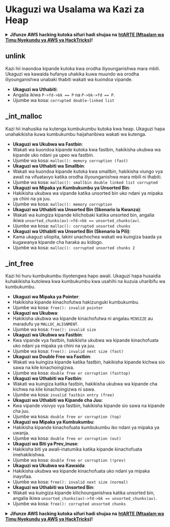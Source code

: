 # Ukaguzi wa Usalama wa Kazi za Heap

<details>

<summary><strong>Jifunze AWS hacking kutoka sifuri hadi shujaa na</strong> <a href="https://training.hacktricks.xyz/courses/arte"><strong>htARTE (Mtaalam wa Timu Nyekundu ya AWS ya HackTricks)</strong></a><strong>!</strong></summary>

Njia nyingine za kusaidia HackTricks:

* Ikiwa unataka kuona **kampuni yako ikitangazwa kwenye HackTricks** au **kupakua HackTricks kwa PDF** Angalia [**MIKAKATI YA USAJILI**](https://github.com/sponsors/carlospolop)!
* Pata [**bidhaa rasmi za PEASS & HackTricks**](https://peass.creator-spring.com)
* Gundua [**Familia ya PEASS**](https://opensea.io/collection/the-peass-family), mkusanyiko wetu wa kipekee wa [**NFTs**](https://opensea.io/collection/the-peass-family)
* **Jiunge na** 💬 [**Kikundi cha Discord**](https://discord.gg/hRep4RUj7f) au kikundi cha [**telegram**](https://t.me/peass) au **tufuate** kwenye **Twitter** 🐦 [**@hacktricks\_live**](https://twitter.com/hacktricks\_live)**.**
* **Shiriki mbinu zako za udukuzi kwa kuwasilisha PRs kwa** [**HackTricks**](https://github.com/carlospolop/hacktricks) na [**HackTricks Cloud**](https://github.com/carlospolop/hacktricks-cloud) repos za github.

</details>

## unlink

Kazi hii inaondoa kipande kutoka kwa orodha iliyounganishwa mara mbili. Ukaguzi wa kawaida hufanya uhakika kuwa muundo wa orodha iliyounganishwa unabaki thabiti wakati wa kuondoa vipande.

* **Ukaguzi wa Uthabiti**:
* Angalia ikiwa `P->fd->bk == P` na `P->bk->fd == P`.
* Ujumbe wa kosa: `corrupted double-linked list`

## \_int\_malloc

Kazi hii inahusika na kutenga kumbukumbu kutoka kwa heap. Ukaguzi hapa unahakikisha kuwa kumbukumbu haijaharibiwa wakati wa kutenga.

* **Ukaguzi wa Ukubwa wa Fastbin**:
* Wakati wa kuondoa kipande kutoka kwa fastbin, hakikisha ukubwa wa kipande uko ndani ya upeo wa fastbin.
* Ujumbe wa kosa: `malloc(): memory corruption (fast)`
* **Ukaguzi wa Uthabiti wa Smallbin**:
* Wakati wa kuondoa kipande kutoka kwa smallbin, hakikisha viungo vya awali na vifuatavyo katika orodha iliyounganishwa mara mbili ni thabiti.
* Ujumbe wa kosa: `malloc(): smallbin double linked list corrupted`
* **Ukaguzi wa Mipaka ya Kumbukumbu ya Unsorted Bin**:
* Hakikisha ukubwa wa vipande katika unsorted bin uko ndani ya mipaka ya chini na ya juu.
* Ujumbe wa kosa: `malloc(): memory corruption`
* **Ukaguzi wa Uthabiti wa Unsorted Bin (Skenario la Kwanza)**:
* Wakati wa kuingiza kipande kilichobaki katika unsorted bin, angalia ikiwa `unsorted_chunks(av)->fd->bk == unsorted_chunks(av)`.
* Ujumbe wa kosa: `malloc(): corrupted unsorted chunks`
* **Ukaguzi wa Uthabiti wa Unsorted Bin (Skenario la Pili)**:
* Kama ukaguzi uliopita, lakini unachochea wakati wa kuingiza baada ya kugawanya kipande cha haraka au kidogo.
* Ujumbe wa kosa: `malloc(): corrupted unsorted chunks 2`

## \_int\_free

Kazi hii huru kumbukumbu iliyotengwa hapo awali. Ukaguzi hapa husaidia kuhakikisha kutolewa kwa kumbukumbu kwa usahihi na kuzuia uharibifu wa kumbukumbu.

* **Ukaguzi wa Mipaka ya Pointer**:
* Hakikisha kipande kinachofutwa hakizunguki kumbukumbu.
* Ujumbe wa kosa: `free(): invalid pointer`
* **Ukaguzi wa Ukubwa**:
* Hakikisha ukubwa wa kipande kinachofutwa ni angalau `MINSIZE` au maradufu ya `MALLOC_ALIGNMENT`.
* Ujumbe wa kosa: `free(): invalid size`
* **Ukaguzi wa Ukubwa wa Fastbin**:
* Kwa vipande vya fastbin, hakikisha ukubwa wa kipande kinachofuata uko ndani ya mipaka ya chini na ya juu.
* Ujumbe wa kosa: `free(): invalid next size (fast)`
* **Ukaguzi wa Double Free wa Fastbin**:
* Wakati wa kuingiza kipande katika fastbin, hakikisha kipande kichwa sio sawa na kile kinachoingizwa.
* Ujumbe wa kosa: `double free or corruption (fasttop)`
* **Ukaguzi wa Uthabiti wa Fastbin**:
* Wakati wa kuingiza katika fastbin, hakikisha ukubwa wa kipande cha kichwa na kile kinachoingizwa ni sawa.
* Ujumbe wa kosa: `invalid fastbin entry (free)`
* **Ukaguzi wa Uthabiti wa Kipande cha Juu**:
* Kwa vipande visivyo vya fastbin, hakikisha kipande sio sawa na kipande cha juu.
* Ujumbe wa kosa: `double free or corruption (top)`
* **Ukaguzi wa Mipaka ya Kumbukumbu**:
* Hakikisha kipande kinachofuata kumbukumbu iko ndani ya mipaka ya uwanja.
* Ujumbe wa kosa: `double free or corruption (out)`
* **Ukaguzi wa Biti ya Prev\_inuse**:
* Hakikisha biti ya awali-inatumika katika kipande kinachofuata imehakikishwa.
* Ujumbe wa kosa: `double free or corruption (!prev)`
* **Ukaguzi wa Ukubwa wa Kawaida**:
* Hakikisha ukubwa wa kipande kinachofuata uko ndani ya mipaka inayofaa.
* Ujumbe wa kosa: `free(): invalid next size (normal)`
* **Ukaguzi wa Uthabiti wa Unsorted Bin**:
* Wakati wa kuingiza kipande kilichounganishwa katika unsorted bin, angalia ikiwa `unsorted_chunks(av)->fd->bk == unsorted_chunks(av)`.
* Ujumbe wa kosa: `free(): corrupted unsorted chunks`

<details>

<summary><strong>Jifunze AWS hacking kutoka sifuri hadi shujaa na</strong> <a href="https://training.hacktricks.xyz/courses/arte"><strong>htARTE (Mtaalam wa Timu Nyekundu ya AWS ya HackTricks)</strong></a><strong>!</strong></summary>

Njia nyingine za kusaidia HackTricks:

* Ikiwa unataka kuona **kampuni yako ikitangazwa kwenye HackTricks** au **kupakua HackTricks kwa PDF** Angalia [**MIKAKATI YA USAJILI**](https://github.com/sponsors/carlospolop)!
* Pata [**bidhaa rasmi za PEASS & HackTricks**](https://peass.creator-spring.com)
* Gundua [**Familia ya PEASS**](https://opensea.io/collection/the-peass-family), mkusanyiko wetu wa kipekee wa [**NFTs**](https://opensea.io/collection/the-peass-family)
* **Jiunge na** 💬 [**Kikundi cha Discord**](https://discord.gg/hRep4RUj7f) au kikundi cha [**telegram**](https://t.me/peass) au **tufuate** kwenye **Twitter** 🐦 [**@hacktricks\_live**](https://twitter.com/hacktricks\_live)**.**
* **Shiriki mbinu zako za udukuzi kwa kuwasilisha PRs kwa** [**HackTricks**](https://github.com/carlospolop/hacktricks) na [**HackTricks Cloud**](https://github.com/carlospolop/hacktricks-cloud) repos za github.

</details>
